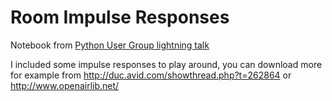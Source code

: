 Room Impulse Responses
======================
Notebook from [Python User Group lightning talk](http://www.meetup.com/Python-User-Group-Freiburg/events/227320230/)

I included some impulse responses to play around, you can download more for example from http://duc.avid.com/showthread.php?t=262864 or http://www.openairlib.net/
